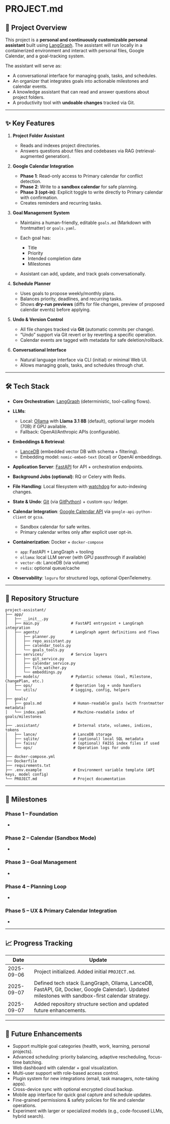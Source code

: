 # PROJECT.md

## 📌 Project Overview

This project is a **personal and continuously customizable personal assistant** built using [LangGraph](https://www.langchain.com/langgraph).
The assistant will run locally in a containerized environment and interact with personal files, Google Calendar, and a goal-tracking system.

The assistant will serve as:

* A conversational interface for managing goals, tasks, and schedules.
* An organizer that integrates goals into actionable milestones and calendar events.
* A knowledge assistant that can read and answer questions about project folders.
* A productivity tool with **undoable changes** tracked via Git.

---

## ✨ Key Features

1. **Project Folder Assistant**

   * Reads and indexes project directories.
   * Answers questions about files and codebases via RAG (retrieval-augmented generation).

2. **Google Calendar Integration**

   * **Phase 1**: Read-only access to Primary calendar for conflict detection.
   * **Phase 2**: Write to a **sandbox calendar** for safe planning.
   * **Phase 3 (opt-in)**: Explicit toggle to write directly to Primary calendar with confirmation.
   * Creates reminders and recurring tasks.

3. **Goal Management System**

   * Maintains a human-friendly, editable `goals.md` (Markdown with frontmatter) or `goals.yaml`.
   * Each goal has:

     * Title
     * Priority
     * Intended completion date
     * Milestones
   * Assistant can add, update, and track goals conversationally.

4. **Schedule Planner**

   * Uses goals to propose weekly/monthly plans.
   * Balances priority, deadlines, and recurring tasks.
   * Shows **dry-run previews** (diffs for file changes, preview of proposed calendar events) before applying.

5. **Undo & Version Control**

   * All file changes tracked via **Git** (automatic commits per change).
   * “Undo” support via Git revert or by reverting a specific operation.
   * Calendar events are tagged with metadata for safe deletion/rollback.

6. **Conversational Interface**

   * Natural language interface via CLI (initial) or minimal Web UI.
   * Allows managing goals, tasks, and schedules through chat.

---

## 🛠️ Tech Stack

* **Core Orchestration**: [LangGraph](https://www.langchain.com/langgraph) (deterministic, tool-calling flows).
* **LLMs**:

  * Local: [Ollama](https://ollama.ai/) with **Llama 3.1 8B** (default), optional larger models (70B) if GPU available.
  * Fallback: OpenAI/Anthropic APIs (configurable).
* **Embeddings & Retrieval**:

  * [LanceDB](https://lancedb.com/) (embedded vector DB with schema + filtering).
  * Embedding model: `nomic-embed-text` (local) or OpenAI embeddings.
* **Application Server**: [FastAPI](https://fastapi.tiangolo.com/) for API + orchestration endpoints.
* **Background Jobs (optional)**: RQ or Celery with Redis.
* **File Handling**: Local filesystem with [watchdog](https://github.com/gorakhargosh/watchdog) for auto-indexing changes.
* **State & Undo**: [Git](https://git-scm.com/) (via [GitPython](https://gitpython.readthedocs.io/)) + custom `ops/` ledger.
* **Calendar Integration**: [Google Calendar API](https://developers.google.com/calendar) via `google-api-python-client` or `gcsa`.

  * Sandbox calendar for safe writes.
  * Primary calendar writes only after explicit user opt-in.
* **Containerization**: Docker + `docker-compose`

  * `app`: FastAPI + LangGraph + tooling
  * `ollama`: local LLM server (with GPU passthrough if available)
  * `vector-db`: LanceDB (via volume)
  * `redis`: optional queue/cache
* **Observability**: `loguru` for structured logs, optional OpenTelemetry.

---

## 📂 Repository Structure

```
project-assistant/
├── app/
│   ├── __init__.py
│   ├── main.py              # FastAPI entrypoint + LangGraph integration
│   ├── agents/              # LangGraph agent definitions and flows
│   │   ├── planner.py
│   │   ├── repo_assistant.py
│   │   ├── calendar_tools.py
│   │   └── goals_tools.py
│   ├── services/            # Service layers
│   │   ├── git_service.py
│   │   ├── calendar_service.py
│   │   ├── file_watcher.py
│   │   └── embeddings.py
│   ├── models/              # Pydantic schemas (Goal, Milestone, ChangePlan, etc.)
│   ├── ops/                 # Operation log + undo handlers
│   └── utils/               # Logging, config, helpers
│
├── goals/
│   ├── goals.md              # Human-readable goals (with frontmatter metadata)
│   └── index.yaml            # Machine-readable index of goals/milestones
│
├── .assistant/               # Internal state, volumes, indices, tokens
│   ├── lance/                # LanceDB storage
│   ├── sqlite/               # (optional) local SQL metadata
│   ├── faiss/                # (optional) FAISS index files if used
│   └── ops/                  # Operation logs for undo
│
├── docker-compose.yml
├── Dockerfile
├── requirements.txt
├── .env.example              # Environment variable template (API keys, model config)
└── PROJECT.md                # Project documentation
```

---

## 🎯 Milestones

### Phase 1 – Foundation

*

### Phase 2 – Calendar (Sandbox Mode)

*

### Phase 3 – Goal Management

*

### Phase 4 – Planning Loop

*

### Phase 5 – UX & Primary Calendar Integration

*

---

## 📈 Progress Tracking

| Date       | Update                                                                                                                                           |
| ---------- | ------------------------------------------------------------------------------------------------------------------------------------------------ |
| 2025-09-06 | Project initialized. Added initial `PROJECT.md`.                                                                                                 |
| 2025-09-07 | Defined tech stack (LangGraph, Ollama, LanceDB, FastAPI, Git, Docker, Google Calendar). Updated milestones with sandbox-first calendar strategy. |
| 2025-09-07 | Added repository structure section and updated future enhancements.                                                                              |

---

## 🔮 Future Enhancements

* Support multiple goal categories (health, work, learning, personal projects).
* Advanced scheduling: priority balancing, adaptive rescheduling, focus-time batching.
* Web dashboard with calendar + goal visualization.
* Multi-user support with role-based access control.
* Plugin system for new integrations (email, task managers, note-taking apps).
* Cross-device sync with optional encrypted cloud backup.
* Mobile app interface for quick goal capture and schedule updates.
* Fine-grained permissions & safety policies for file and calendar operations.
* Experiment with larger or specialized models (e.g., code-focused LLMs, hybrid search).
